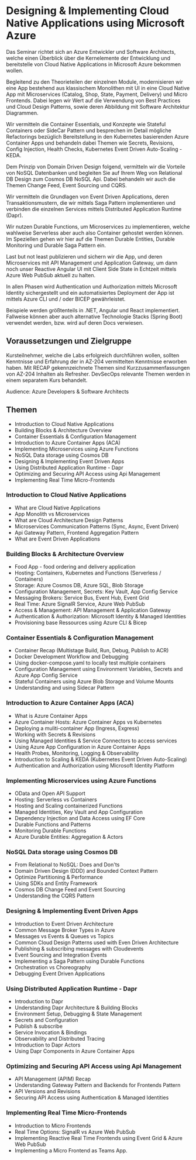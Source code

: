 # Designing & Implementing Cloud Native Applications using Microsoft Azure

Das Seminar richtet sich an Azure Entwickler und Software Architects, welche einen Überblick über die Kernelemente der Entwicklung und bereitstelle von Cloud Native Applications in Microsoft Azure bekommen wollen. 

Begleitend zu den Theorieteilen der einzelnen Module, modernisieren wir eine App bestehend aus klassischem Monolithen mit UI in eine Cloud Native App mit Microservices (Catalog, Shop, State, Payment, Delivery) und Micro Frontends. Dabei legen wir Wert auf die Verwendung von Best Practices und Cloud Design Patterns, sowie deren Abbildung mit Software Architektur Diagrammen.

Wir vermitteln die Container Essentials, und Konzepte wie Stateful Containers oder SideCar Pattern und besprechen im Detail mögliche Refactorings bezüglich Bereitstellung in den Kubernetes basierenden Azure Container Apps und behandeln dabei Themen wie Secrets, Revisions, Config Injection, Health Checks, Kubernetes Event Driven Auto-Scaling - KEDA.

Dem Prinzip von Domain Driven Design folgend, vermitteln wir die Vorteile von NoSQL Datenbanken und begleiten Sie auf Ihrem Weg von Relational DB Design zum Cosmos DB NoSQL Api. Dabei behandeln wir auch die Themen Change Feed, Event Sourcing und CQRS.

Wir vermitteln die Grundlagen von Event Driven Applications, deren Transaktionsmustern, die wir mittels Saga Pattern implementieren und verbinden die einzelnen Services mittels Distributed Application Runtime (Dapr).

Wir nutzen Durable Functions, um Microservices zu implementieren, welche wahlweise Serverless aber auch also Container gehostet werden können. Im Speziellen gehen wir hier auf die Themen Durable Entities, Durable Monitoring und Durable Saga Pattern ein.

Last but not least publizieren und sichern wir die App, und deren Microservices mit API Management und Application Gateway, um dann noch unser Reactive Angular  UI mit Client Side State in Echtzeit mittels Azure Web PubSub aktuell zu halten.

In allen Phasen wird Authentication und Authorization mittels Microsoft Identity sichergestellt und ein automatisiertes Deployment der App ist mittels Azure CLI und / oder BICEP gewährleistet.

Beispiele werden größtenteils in .NET, Angular und React implementiert. Fallweise können aber auch alternative Technologie Stacks (Spring Boot) verwendet werden, bzw. wird auf deren Docs verwiesen.

## Voraussetzungen und Zielgruppe

Kursteilnehmer, welche die Labs erfolgreich durchführen wollen, sollten Kenntnisse und Erfahrung der in AZ-204 vermittelten Kenntnisse erworben haben. Mit RECAP gekennzeichnete Themen sind Kurzzusammenfassungen von AZ-204 Inhalten als Refresher. DevSecOps relevante Themen werden in einem separatem Kurs behandelt.

Audience: Azure Developers & Software Architects

## Themen

- Introduction to Cloud Native Applications
- Building Blocks & Architecture Overview
- Container Essentials & Configuration Management
- Introduction to Azure Container Apps (ACA)
- Implementing Microservices using Azure Functions
- NoSQL Data storage using Cosmos DB
- Designing & Implementing Event Driven Apps
- Using Distributed Application Runtime - Dapr
- Optimizing and Securing API Access using Api Management
- Implementing Real Time Micro-Frontends 

### Introduction to Cloud Native Applications

- What are Cloud Native Applications
- App Monolith vs Microservices
- What are Cloud Architecture Design Patterns
- Microservices Communication Patterns (Sync, Async, Event Driven)
- Api Gateway Pattern, Frontend Aggregation Pattern
- What are Event Driven Applications

### Building Blocks & Architecture Overview

- Food App - food ordering and delivery application
- Hosting: Containers, Kubernetes and Functions (Serverless / Containers)
- Storage: Azure Cosmos DB, Azure SQL, Blob Storage
- Configuration Management, Secrets: Key Vault, App Config Service
- Messaging Brokers: Service Bus, Event Hub, Event Grid
- Real Time: Azure SignalR Service, Azure Web PubSub
- Access & Management: API Management & Application Gateway
- Authentication & Authorization: Microsoft Identity & Managed Identities
- Provisioning base Ressources using Azure CLI & Bicep

### Container Essentials & Configuration Management

- Container Recap (Multistage Build, Run, Debug, Publish to ACR)
- Docker Development Workflow and Debugging
- Using docker-compose.yaml to locally test multiple containers
- Configuration Management using Environment Variables, Secrets and Azure App Config Service
- Stateful Containers using Azure Blob Storage and Volume Mounts
- Understanding and using Sidecar Pattern

### Introduction to Azure Container Apps (ACA)

- What is Azure Container Apps
- Azure Container Hosts: Azure Container Apps vs Kubernetes
- Deploying a muliti-container App (Ingress, Exgress)
- Working with Secrets & Revisions
- Using Managed Identities & Service Connectors to access services
- Using Azure App Configuration in Azure Container Apps
- Health Probes, Monitoring, Logging & Observability
- Introduction to Scaling & KEDA (Kubernetes Event Driven Auto-Scaling) 
- Authentication and Authorization using Microsoft Identity Platform

### Implementing Microservices using Azure Functions

- OData and Open API Support
- Hosting: Serverless vs Containers
- Hosting and Scaling containerized Functions
- Managed Identities, Key Vault and App Configuration
- Dependency Injection and Data Access using EF Core
- Durable Functions and Patterns
- Monitoring Durable Functions
- Azure Durable Entities: Aggregation & Actors

### NoSQL Data storage using Cosmos DB

- From Relational to NoSQL: Does and Don'ts
- Domain Driven Design (DDD) and Bounded Context Pattern
- Optimize Partitioning & Performance 
- Using SDKs and Entity Framework
- Cosmos DB Change Feed and Event Sourcing
- Understanding the CQRS Pattern

### Designing & Implementing Event Driven Apps

- Introduction to Event Driven Architecture
- Common Message Broker Types in Azure
- Messages vs Events & Queues vs Topics
- Common Cloud Design Patterns used with Even Driven Architecture
- Publishing & subscribing messages with Cloudevents
- Event Sourcing and Integration Events
- Implementing a Saga Pattern using Durable Functions
- Orchestration vs Choreography
- Debugging Event Driven Applications

### Using Distributed Application Runtime - Dapr

- Introduction to Dapr 
- Understanding Dapr Architecture & Building Blocks
- Environment Setup, Debugging & State Management
- Secrets and Configuration
- Publish & subscribe
- Service Invocation & Bindings
- Observability and Distributed Tracing
- Introduction to Dapr Actors
- Using Dapr Components in Azure Container Apps

### Optimizing and Securing API Access using Api Management

- API Management (APIM) Recap
- Understanding Gateway Pattern and Backends for Frontends Pattern
- API Versions and Revisions
- Securing API Access using Authentication & Managed Identities

### Implementing Real Time Micro-Frontends 

- Introduction to Micro Frontends
- Real Time Options: SignalR vs Azure Web PubSub
- Implementing Reactive Real Time Frontends using Event Grid & Azure Web PubSub
- Implementing a Micro Frontend as Teams App.

